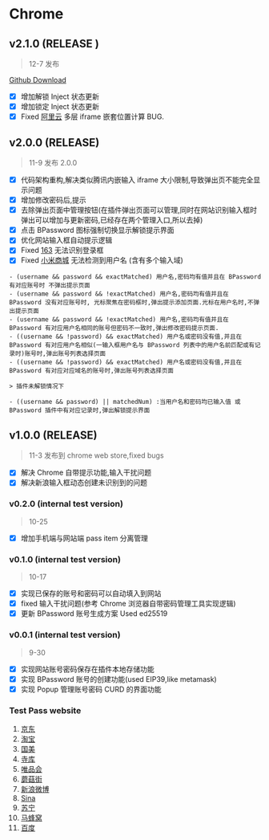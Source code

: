 # Chrome

## v2.1.0 (RELEASE )

> 12-7 发布

[Github Download](https://github.com/lanui/BPassword/releases/download/v0.9.3/bpassword_2.10.crx)

- [x] 增加解锁 Inject 状态更新
- [x] 增加锁定 Inject 状态更新
- [x] Fixed [阿里云](https://account.aliyun.com/login/qr_login.htm) 多层 iframe 嵌套位置计算 BUG.

## v2.0.0 (RELEASE)

> 11-9 发布 2.0.0

- [x] 代码架构重构,解决类似腾讯内嵌输入 iframe 大小限制,导致弹出页不能完全显示问题
- [x] 增加修改密码后,提示
- [x] 去除弹出页面中管理按钮(在插件弹出页面可以管理,同时在网站识别输入框时弹出可以增加与更新密码,已经存在两个管理入口,所以去掉)
- [x] 点击 BPassword 图标强制切换显示解锁提示界面
- [x] 优化网站输入框自动提示逻辑
- [x] Fixed [163](https://www.163.com) 无法识别登录框
- [x] Fixed [小米商城](https://account.xiaomi.com/) 无法检测到用户名 (含有多个输入域)

```textarea
- (username && password && exactMatched) 用户名,密码均有值并且在 BPassword 有对应账号时 不弹出提示页面
- (username && password && !exactMatched) 用户名,密码均有值并且在 BPassword 没有对应账号时, 光标聚焦在密码框时,弹出提示添加页面.光标在用户名时,不弹出提示页面
- (username && password && !exactMatched) 用户名,密码均有值并且在 BPassword 有对应用户名相同的账号但密码不一致时,弹出修改密码提示页面.
- ((username && !password) && exactMatched) 用户名或密码没有值,并且在 BPassword 有对应用户名相似(一输入框用户名与 BPassword 列表中的用户名前匹配或有记录时)账号时,弹出账号列表选择页面
- ((username && !password) && exactMatched) 用户名或密码没有值,并且在 BPassword 有对应对应域名的账号时,弹出账号列表选择页面

> 插件未解锁情况下

- ((username && password) || matchedNum) :当用户名和密码均已输入值 或 BPassword 插件中有对应记录时,弹出解锁提示界面

```

## v1.0.0 (RELEASE)

> 11-3 发布到 chrome web store,fixed bugs

- [x] 解决 Chrome 自带提示功能,输入干扰问题
- [x] 解决新浪输入框动态创建未识别到的问题

### v0.2.0 (internal test version)

> 10-25

- [x] 增加手机端与网站端 pass item 分离管理

### v0.1.0 (internal test version)

> 10-17

- [x] 实现已保存的账号和密码可以自动填入到网站
- [x] fixed 输入干扰问题(参考 Chrome 浏览器自带密码管理工具实现逻辑)
- [x] 更新 BPassword 账号生成方案 Used ed25519

### v0.0.1 (internal test version)

> 9-30

- [x] 实现网站账号密码保存在插件本地存储功能
- [x] 实现 BPassword 账号的创建功能(used EIP39,like metamask)
- [x] 实现 Popup 管理账号密码 CURD 的界面功能

### Test Pass website

1. [京东](https://passport.jd.com/)
2. [淘宝](https://login.taobao.com/)
3. [国美](https://login.gome.com.cn/)
4. [寺库](https://passport.secoo.com/)
5. [唯品会](https://passport.vip.com/)
6. [蘑菇街](https://portal.mogu.com/)
7. [新浪微博](https://weibo.com/)
8. [Sina](https://www.sina.com.cn/)
9. [苏宁](https://passport.suning.com/)
10. [马蜂窝](https://passport.mafengwo.cn/)
11. [百度](https://www.baidu.com/)
